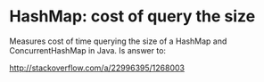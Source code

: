 HashMap: cost of query the size
===============================

Measures cost of time querying the size of a HashMap and ConcurrentHashMap in Java. Is answer to:

http://stackoverflow.com/a/22996395/1268003
